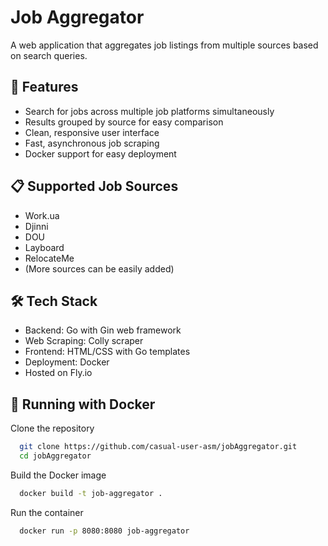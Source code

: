 
# Job Aggregator

A web application that aggregates job listings from multiple sources based on search queries.




## 🚀 Features

 - Search for jobs across multiple job platforms simultaneously
 - Results grouped by source for easy comparison
 - Clean, responsive user interface
 - Fast, asynchronous job scraping
 - Docker support for easy deployment

## 📋 Supported Job Sources

 - Work.ua
 - Djinni
 - DOU
 - Layboard
 - RelocateMe
 - (More sources can be easily added)

## 🛠️ Tech Stack

 - Backend: Go with Gin web framework
 - Web Scraping: Colly scraper
 - Frontend: HTML/CSS with Go templates
 - Deployment: Docker
 - Hosted on Fly.io



## 🏁 Running with Docker

Clone the repository

```bash
  git clone https://github.com/casual-user-asm/jobAggregator.git
  cd jobAggregator
```

Build the Docker image

```bash
  docker build -t job-aggregator .
```

Run the container

```bash
  docker run -p 8080:8080 job-aggregator
```
